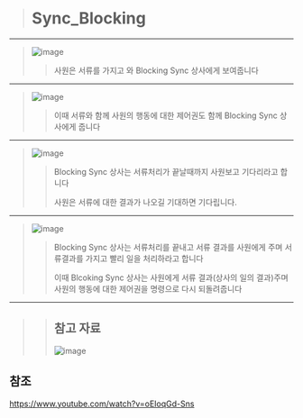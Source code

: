> # Sync_Blocking

----------------------

> ![image](https://user-images.githubusercontent.com/38696775/203327046-859fbc8b-1af4-4e10-abf9-bf7dac99a063.png)
>>
>> 사원은 서류를 가지고 와 Blocking Sync 상사에게 보여줍니다

------------------------

> ![image](https://user-images.githubusercontent.com/38696775/203327077-7a29dc41-6e75-4983-9781-19a42701abea.png)
>>
>> 이때 서류와 함께 사원의 행동에 대한 제어권도 함께 Blocking Sync 상사에게 줍니다

------------------------

> ![image](https://user-images.githubusercontent.com/38696775/203327117-abaf41ac-97f4-4d84-b52f-d6a6bed76a33.png)
>>
>> Blocking Sync 상사는 서류처리가 끝날때까지 사원보고 기다리라고 합니다
>> 
>> 사원은 서류에 대한 결과가 나오길 기대하면 기다립니다.

------------------------

> ![image](https://user-images.githubusercontent.com/38696775/203327155-e9ade30e-a50b-4c27-be52-5c96e9234d45.png)
>>
>>Blocking Sync 상사는 서류처리를 끝내고 서류 결과를 사원에게 주며 서류결과를 가지고 빨리 일을 처리하라고 합니다
>>
>>이때 Blcoking Sync 상사는 사원에게 서류 결과(상사의 일의 결과)주며 사원의 행동에 대한 제어권을 명령으로 다시 되돌려줍니다

------------------------

>> ## 참고 자료
>> ![image](https://user-images.githubusercontent.com/38696775/203347803-8dccf03e-dfeb-4230-95b9-9508a86875ef.png)




## 참조
https://www.youtube.com/watch?v=oEIoqGd-Sns
